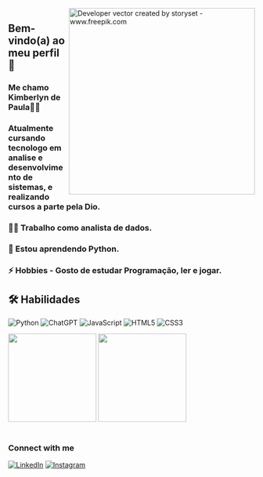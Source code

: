 <img align="right" alt="Developer vector created by storyset - www.freepik.com" height="380" src="https://user-images.githubusercontent.com/97471199/230774187-e482399b-492c-4c17-a831-0314bf90526e.png">


## Bem-vindo(a) ao meu perfil  💜

### Me chamo **Kimberlyn de Paula**👨‍💻

### Atualmente cursando tecnologo em analise e desenvolvimento de sistemas, e realizando cursos a parte pela Dio. 

### 👩‍💻 Trabalho como analista de dados. 

### 🧠 Estou aprendendo Python.

### ⚡️ Hobbies - Gosto de estudar Programação, ler e jogar.


## 🛠 Habilidades

![Python](https://img.shields.io/badge/python-3670A0?style=for-the-badge&logo=python&logoColor=ffdd54) 
![ChatGPT](https://img.shields.io/badge/chatGPT-74aa9c?style=for-the-badge&logo=openai&logoColor=white)
![JavaScript](https://img.shields.io/badge/javascript-%23323330.svg?style=for-the-badge&logo=javascript&logoColor=%23F7DF1E)
![HTML5](https://img.shields.io/badge/html5-%23E34F26.svg?style=for-the-badge&logo=html5&logoColor=white)
![CSS3](https://img.shields.io/badge/css3-%231572B6.svg?style=for-the-badge&logo=css3&logoColor=white)

 <div> 
   <img height="180em" src="https://github-readme-stats.vercel.app/api?username=kimberlynbsp&show_icons=true&theme=tokyonight&include_all_commits=true&count_private=true"/>
   <img height="180em" src="https://github-readme-stats.vercel.app/api/top-langs/?username=kimberlynbsp&layout=compact&langs_count=6&theme=tokyonight"/>
</div>


<br>
 
### Connect with me
 
<div> 

[![LinkedIn](https://img.shields.io/badge/-LinkedIn-000?style=for-the-badge&logo=linkedin&logoColor=FF00F6&color:FFF)](https://www.linkedin.com/in/kimberlyn-de-paula-17b99585/)
[![Instagram](https://img.shields.io/badge/-Instagram-000?style=for-the-badge&logo=instagram&logoColor=FF00F6&color:FFF)](https://www.instagram.com/kimberlyndepaula/)

</div>
